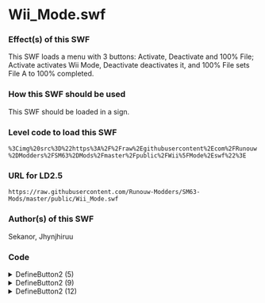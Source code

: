 # Wii_Mode.swf

### Effect(s) of this SWF
This SWF loads a menu with 3 buttons: Activate, Deactivate and 100% File; Activate activates Wii Mode, Deactivate deactivates it, and 100% File sets File A to 100% completed.

### How this SWF should be used
This SWF should be loaded in a sign.

### Level code to load this SWF
`%3Cimg%20src%3D%22https%3A%2F%2Fraw%2Egithubusercontent%2Ecom%2FRunouw%2DModders%2FSM63%2DMods%2Fmaster%2Fpublic%2FWii%5FMode%2Eswf%22%3E`

### URL for LD2.5
`https://raw.githubusercontent.com/Runouw-Modders/SM63-Mods/master/public/Wii_Mode.swf`

### Author(s) of this SWF
Sekanor, Jhynjhiruu

### Code
<details/>
  <summary>DefineButton2 (5)</summary>
  <details/>
    <summary>BUTTONCONDACTION</summary>
    
```
on(press){
   i = 1;
   while(i <= 64)
   {
      _root.Star[i] = true;
      _root.StarCoin[i] = true;
      i++;
   }
   _root.BowserKey1 = true;
   _root.BowserKey2 = true;
   _root.BowserKey3 = true;
   _root.CalculateStars();
   _root.CalculateStarCoins();
   _root.SaveFile();
}
```
  </details>
</details>
<details/>
  <summary>DefineButton2 (9)</summary>
  <details/>
    <summary>BUTTONCONDACTION</summary>
    
```
on(press){
   _root.WiiMode = true;
}
```
  </details>
</details>
<details/>
  <summary>DefineButton2 (12)</summary>
  <details/>
    <summary>BUTTONCONDACTION</summary>
    
```
on(press){
   _root.WiiMode = false;
}
```
  </details>
</details>
